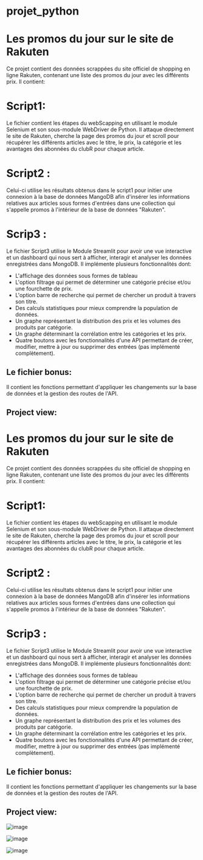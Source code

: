 # projet_python
# Les promos du jour sur le site de Rakuten

Ce projet contient des données scrappées du site officiel de shopping en ligne Rakuten, contenant une liste des promos du jour avec les différents prix. Il contient:


# Script1:

Le fichier contient les étapes du webScapping en utilisant le module Selenium et son sous-module WebDriver de Python. Il attaque directement le site de Rakuten, cherche la page des promos du jour et scroll pour récupérer les différents articles avec le titre, le prix, la catégorie et les avantages des abonnées du clubR pour chaque article.

# Script2 :

Celui-ci utilise les résultats obtenus dans le script1 pour initier une connexion à la base de données MangoDB afin d'insérer les informations relatives aux articles sous formes d'entrées dans une collection qui s'appelle promos à l'intérieur de la base de données "Rakuten".

# Scrip3 :

Le fichier Script3 utilise le Module Streamlit pour avoir une vue interactive et un dashboard qui nous sert à afficher, interagir et analyser les données enregistrées dans MongoDB. Il implémente plusieurs fonctionnalités dont: 

 - L'affichage des données sous formes de tableau
 - L'option filtrage qui permet de déterminer une catégorie précise et/ou une fourchette de prix.
 - L'option barre de recherche qui permet de chercher un produit à travers son titre. 
 - Des calculs statistiques pour mieux comprendre la population de données.
 - Un graphe représentant la distribution des prix et les volumes des produits par catégorie. 
 - Un graphe déterminant la corrélation entre les catégories et les prix. 
 - Quatre boutons avec les fonctionnalités d'une API permettant de créer, modifier, mettre à jour ou supprimer des entrées (pas implémenté complètement).

## Le fichier bonus:

Il contient les fonctions permettant d'appliquer les changements sur la base de données et la gestion des routes de l'API.


## Project view: 
# Les promos du jour sur le site de Rakuten

Ce projet contient des données scrappées du site officiel de shopping en ligne Rakuten, contenant une liste des promos du jour avec les différents prix. Il contient:


# Script1:

Le fichier contient les étapes du webScapping en utilisant le module Selenium et son sous-module WebDriver de Python. Il attaque directement le site de Rakuten, cherche la page des promos du jour et scroll pour récupérer les différents articles avec le titre, le prix, la catégorie et les avantages des abonnées du clubR pour chaque article.

# Script2 :

Celui-ci utilise les résultats obtenus dans le script1 pour initier une connexion à la base de données MangoDB afin d'insérer les informations relatives aux articles sous formes d'entrées dans une collection qui s'appelle promos à l'intérieur de la base de données "Rakuten".

# Scrip3 :

Le fichier Script3 utilise le Module Streamlit pour avoir une vue interactive et un dashboard qui nous sert à afficher, interagir et analyser les données enregistrées dans MongoDB. Il implémente plusieurs fonctionnalités dont: 

 - L'affichage des données sous formes de tableau
 - L'option filtrage qui permet de déterminer une catégorie précise et/ou une fourchette de prix.
 - L'option barre de recherche qui permet de chercher un produit à travers son titre. 
 - Des calculs statistiques pour mieux comprendre la population de données.
 - Un graphe représentant la distribution des prix et les volumes des produits par catégorie. 
 - Un graphe déterminant la corrélation entre les catégories et les prix. 
 - Quatre boutons avec les fonctionnalités d'une API permettant de créer, modifier, mettre à jour ou supprimer des entrées (pas implémenté complètement).

## Le fichier bonus:

Il contient les fonctions permettant d'appliquer les changements sur la base de données et la gestion des routes de l'API.


## Project view: 
![image](https://user-images.githubusercontent.com/81320826/227808429-8683297f-3c97-4c12-9c98-55459a3e884b.png)

![image](https://user-images.githubusercontent.com/81320826/227808457-3eebb056-67dc-4415-8ea2-69898d26bff4.png)

![image](https://user-images.githubusercontent.com/81320826/227808488-ebe5d0b7-3df2-4580-92ee-e1069bf2d8b6.png)

